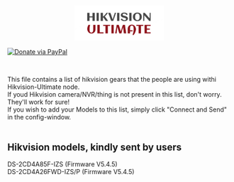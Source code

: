 <p align="center"><img src='https://raw.githubusercontent.com/Supergiovane/node-red-contrib-hikvision-ultimate/master/img/logo.png' width="40%"></p>


[![Donate via PayPal](https://img.shields.io/badge/Donate-PayPal-blue.svg?style=flat-square)](https://www.paypal.me/techtoday) 

<br/>

This file contains a list of hikvision gears that the people are using  withi Hikvision-Ultimate node.<br/>
If youd Hikvision camera/NVR/thing is not present in this list, don't worry. They'll work for sure!<br/>
If you wish to add your Models to this list, simply click "Connect and Send" in the config-window.<br/>
<br/>

## Hikvision models, kindly sent by users

DS-2CD4A85F-IZS (Firmware V5.4.5)<br/>
DS-2CD4A26FWD-IZS/P (Firmware V5.4.5)<br/>